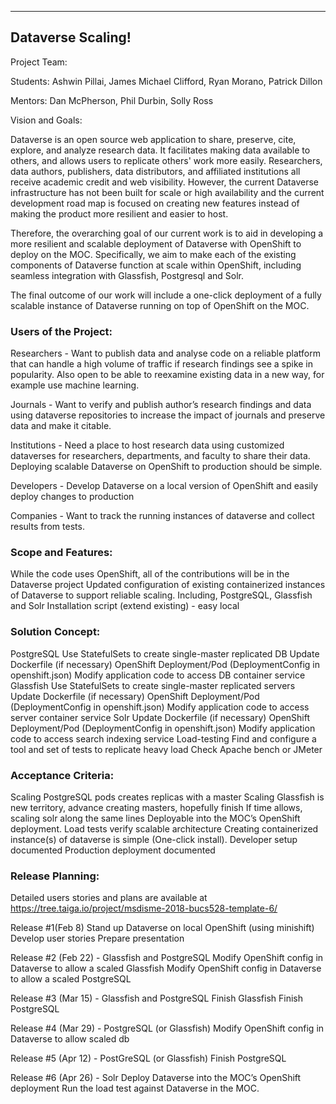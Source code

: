 ﻿** **

## Dataverse Scaling!

Project Team: 

Students: Ashwin Pillai, James Michael Clifford, Ryan Morano, Patrick Dillon

Mentors: Dan McPherson, Phil Durbin, Solly Ross


Vision and Goals:

Dataverse is an open source web application to share, preserve, cite, explore, and analyze research data. It facilitates making data available to others, and allows users to replicate others' work more easily. Researchers, data authors, publishers, data distributors, and affiliated institutions all receive academic credit and web visibility. However, the current Dataverse infrastructure has not been built for scale or high availability and the current development road map is focused on creating new features instead of making the product more resilient and easier to host.  

Therefore, the overarching goal of our current work is to aid in developing a more resilient and scalable deployment of Dataverse with OpenShift to deploy on the MOC. Specifically, we aim to make each of the existing components of Dataverse function at scale within OpenShift, including seamless integration with Glassfish, Postgresql and Solr. 

The final outcome of our work will include a one-click deployment of a fully scalable instance of Dataverse running on top of OpenShift on the MOC.   


### Users of the Project:

Researchers - Want to publish data and analyse code on a reliable platform that can handle a high volume of traffic if research findings see a spike in popularity. Also open to be able to reexamine existing data in a new way, for example use machine learning. 

Journals - Want to verify and publish author’s research findings and data using dataverse repositories to increase the impact of journals and preserve data and make it citable.

Institutions - Need a place to host research data using customized dataverses for researchers, departments, and faculty to share their data. Deploying scalable Dataverse on OpenShift to production should be simple.

Developers - Develop Dataverse on a local version of OpenShift and easily deploy changes to production

Companies - Want to track the running instances of dataverse and collect results from tests.

### Scope and Features:
	
While the code uses OpenShift, all of the contributions will be in the Dataverse project
Updated configuration of existing containerized instances of Dataverse to support reliable scaling.  Including, PostgreSQL, Glassfish and Solr
Installation script (extend existing) - easy local 

### Solution Concept:
PostgreSQL
Use StatefulSets to create single-master replicated DB
Update Dockerfile (if necessary)
OpenShift Deployment/Pod (DeploymentConfig in openshift.json)
Modify application code to access DB container service
Glassfish
Use StatefulSets to create single-master replicated servers
Update Dockerfile (if necessary)
OpenShift Deployment/Pod (DeploymentConfig in openshift.json)
Modify application code to access server container service
Solr
Update Dockerfile (if necessary)
OpenShift Deployment/Pod (DeploymentConfig in openshift.json)
Modify application code to access search indexing service
Load-testing
Find and configure a tool and set of tests to replicate heavy load
Check Apache bench or JMeter

### Acceptance Criteria:
Scaling PostgreSQL pods creates replicas with a master
Scaling Glassfish is new territory, advance creating masters, hopefully finish
If time allows, scaling solr along the same lines
Deployable into the MOC’s OpenShift deployment.
Load tests verify scalable architecture
Creating containerized instance(s) of dataverse is simple (One-click install).
Developer setup documented
Production deployment documented

### Release Planning:
Detailed users stories and plans are available at https://tree.taiga.io/project/msdisme-2018-bucs528-template-6/ 

Release #1(Feb 8) 
Stand up Dataverse on local OpenShift (using minishift)
Develop user stories
Prepare presentation

Release #2 (Feb 22) - Glassfish and PostgreSQL 
Modify OpenShift config in Dataverse to allow a scaled Glassfish
Modify OpenShift config in Dataverse to allow a scaled PostgreSQL

Release #3 (Mar 15) - Glassfish and PostgreSQL
Finish Glassfish
Finish PostgreSQL

Release #4 (Mar 29) - PostgreSQL (or Glassfish)
Modify OpenShift config in Dataverse to allow scaled db

Release #5 (Apr 12) - PostGreSQL (or Glassfish)
Finish PostgreSQL
     
Release #6 (Apr 26) - Solr
Deploy Dataverse into the MOC’s OpenShift deployment
Run the load test against Dataverse in the MOC.



